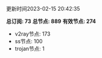 更新时间2023-02-15 20:42:35

**总订阅: 73**
**总节点: 889**
**有效节点: 274**
- v2ray节点: 173
- ss节点: 100
- trojan节点: 1
